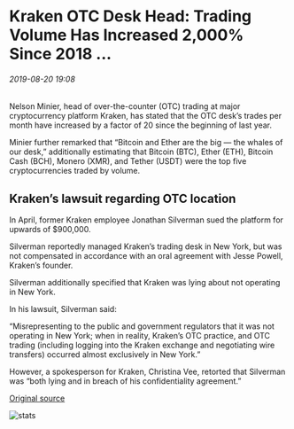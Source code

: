 # Kraken OTC Desk Head: Trading Volume Has Increased 2,000% Since 2018 ...

###### 2019-08-20 19:08

Nelson Minier, head of over-the-counter (OTC) trading at major cryptocurrency platform Kraken, has stated that the OTC desk’s trades per month have increased by a factor of 20 since the beginning of last year.

Minier further remarked that “Bitcoin and Ether are the big — the whales of our desk,” additionally estimating that Bitcoin (BTC), Ether (ETH), Bitcoin Cash (BCH), Monero (XMR), and Tether (USDT) were the top five cryptocurrencies traded by volume.

## Kraken’s lawsuit regarding OTC location

In April, former Kraken employee Jonathan Silverman sued the platform for upwards of $900,000.

Silverman reportedly managed Kraken’s trading desk in New York, but was not compensated in accordance with an oral agreement with Jesse Powell, Kraken’s founder.

Silverman additionally specified that Kraken was lying about not operating in New York.

In his lawsuit, Silverman said:

“Misrepresenting to the public and government regulators that it was not operating in New York; when in reality, Kraken’s OTC practice, and OTC trading (including logging into the Kraken exchange and negotiating wire transfers) occurred almost exclusively in New York.”

However, a spokesperson for Kraken, Christina Vee, retorted that Silverman was “both lying and in breach of his confidentiality agreement.”

[Original source](https://cointelegraph.com/news/kraken-otc-desk-head-trading-volume-has-increased-2-000-since-2018)

![stats](https://c.statcounter.com/11760860/0/a89fa40b/1/ "stats")